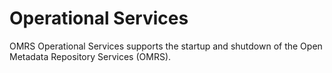 <!-- SPDX-License-Identifier: Apache-2.0 -->

# Operational Services

OMRS Operational Services supports the startup and shutdown of the
Open Metadata Repository Services (OMRS).